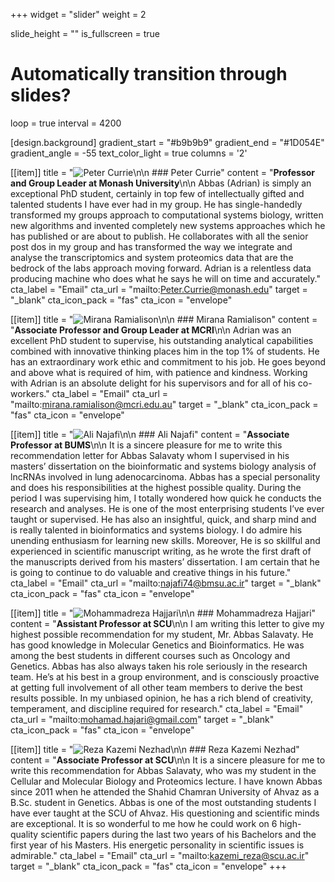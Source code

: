 +++
widget = "slider"
weight = 2

slide_height = ""
is_fullscreen = true
# Automatically transition through slides?
loop = true
interval = 4200

[design.background]
  gradient_start = "#b9b9b9"
  gradient_end = "#1D054E"
  gradient_angle = -55
  text_color_light = true
  columns = '2'

[[item]]
  title = "![Peter Currie](Peter_Currie.png)\n\n ### Peter Currie"
  content = "**Professor and Group Leader at Monash University**\n\n Abbas (Adrian) is simply an exceptional PhD student, certainly in top few of intellectually gifted and talented students I have ever had in my group. He has single-handedly transformed my groups approach to computational systems biology, written new algorithms and invented completely new systems approaches which he has published or are about to publish. He collaborates with all the senior post dos in my group and has transformed the way we integrate and analyse the transcriptomics and system proteomics data that are the bedrock of the labs approach moving forward. Adrian is a relentless data producing machine who does what he says he will on time and accurately."
  cta_label = "Email"
  cta_url = "mailto:Peter.Currie@monash.edu"
  target = "_blank"
  cta_icon_pack = "fas"
  cta_icon = "envelope"

[[item]]
  title = "![Mirana Ramialison](Mirana_Ramialison.png)\n\n ### Mirana Ramialison"
  content = "**Associate Professor and Group Leader at MCRI**\n\n Adrian was an excellent PhD student to supervise, his outstanding analytical capabilities combined with innovative thinking places him in the top 1% of students. He has an extraordinary work ethic and commitment to his job. He goes beyond and above what is required of him, with patience and kindness. Working with Adrian is an absolute delight for his supervisors and for all of his co-workers."
  cta_label = "Email"
  cta_url = "mailto:mirana.ramialison@mcri.edu.au"
  target = "_blank"
  cta_icon_pack = "fas"
  cta_icon = "envelope"

[[item]]
  title = "![Ali Najafi](Ali_Najafi.png)\n\n ### Ali Najafi"
  content = "**Associate Professor at BUMS**\n\n It is a sincere pleasure for me to write this recommendation letter for Abbas Salavaty whom I supervised in his masters’ dissertation on the bioinformatic and systems biology analysis of lncRNAs involved in lung adenocarcinoma. Abbas has a special personality and does his responsibilities at the highest possible quality. During the period I was supervising him, I totally wondered how quick he conducts the research and analyses. He is one of the most enterprising students I’ve ever taught or supervised. He has also an insightful, quick, and sharp mind and is really talented in bioinformatics and systems biology. I do admire his unending enthusiasm for learning new skills. Moreover, He is so skillful and experienced in scientific manuscript writing, as he wrote the first draft of the manuscripts derived from his masters’ dissertation. I am certain that he is going to continue to do valuable and creative things in his future."
  cta_label = "Email"
  cta_url = "mailto:najafi74@bmsu.ac.ir"
  target = "_blank"
  cta_icon_pack = "fas"
  cta_icon = "envelope"

[[item]]
  title = "![Mohammadreza Hajjari](Mohammadreza_Hajjari.png)\n\n ### Mohammadreza Hajjari"
  content = "**Assistant Professor at SCU**\n\n I am writing this letter to give my highest possible recommendation for my student, Mr. Abbas Salavaty. He has good knowledge in Molecular Genetics and Bioinformatics. He was among the best students in different courses such as Oncology and Genetics. Abbas has also always taken his role seriously in the research team. He’s at his best in a group environment, and is consciously proactive at getting full involvement of all other team members to derive the best results possible. In my unbiased opinion, he has a rich blend of creativity, temperament, and discipline required for research."
  cta_label = "Email"
  cta_url = "mailto:mohamad.hajari@gmail.com"
  target = "_blank"
  cta_icon_pack = "fas"
  cta_icon = "envelope"

[[item]]
  title = "![Reza Kazemi Nezhad](Reza_Kazemi_Nezhad.png)\n\n ### Reza Kazemi Nezhad"
  content = "**Associate Professor at SCU**\n\n It is a sincere pleasure for me to write this recommendation for Abbas Salavaty, who was my student in the Cellular and Molecular Biology and Proteomics lecture. I have known Abbas since 2011 when he attended the Shahid Chamran University of Ahvaz as a B.Sc. student in Genetics. Abbas is one of the most outstanding students I have ever taught at the SCU of Ahvaz. His questioning and scientific minds are exceptional. It is so wonderful to me how he could work on 6 high-quality scientific papers during the last two years of his Bachelors and the first year of his Masters. His energetic personality in scientific issues is admirable."
  cta_label = "Email"
  cta_url = "mailto:kazemi_reza@scu.ac.ir"
  target = "_blank"
  cta_icon_pack = "fas"
  cta_icon = "envelope"
+++
